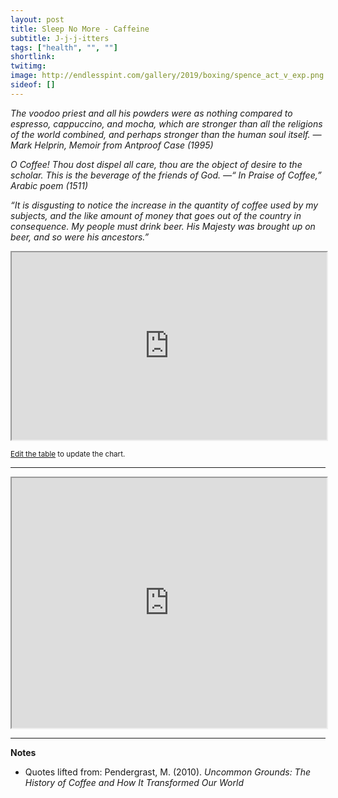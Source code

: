 ```yaml
---
layout: post
title: Sleep No More - Caffeine
subtitle: J-j-j-itters
tags: ["health", "", ""]
shortlink: 
twitimg: 
image: http://endlesspint.com/gallery/2019/boxing/spence_act_v_exp.png
sideof: []
---
```



_The voodoo priest and all his powders were as nothing compared to espresso, cappuccino, and mocha, which are stronger than all the religions of the world combined, and perhaps stronger than the human soul itself. —Mark Helprin, Memoir from Antproof Case (1995)_

_O Coffee! Thou dost dispel all care, thou are the object of desire to the scholar. This is the beverage of the friends of God. —“ In Praise of Coffee,” Arabic poem (1511)_

_“It is disgusting to notice the increase in the quantity of coffee used by my subjects, and the like amount of money that goes out of the country in consequence. My people must drink beer. His Majesty was brought up on beer, and so were his ancestors.”_


<iframe src="https://docs.google.com/spreadsheets/d/e/2PACX-1vTRfh2n1vwODQT04tOcrx0mhZf_JYG4n9myGJB2JMHau40tjtxO-pXt4JR00neMgCsNrdTNbbkLT4kZ/pubhtml?gid=0&amp;single=true&amp;widget=true&amp;headers=false" width="100%" height="300"></iframe>

<sub><a href="https://docs.google.com/spreadsheets/d/1jQIdljiXKW9WDHQDDlVx-alLjbBDRxH7bds-ZkvRv4U/edit?usp=sharing" target="_blank">Edit the table</a> to update the chart.</sub>


---

<iframe src="https://docs.google.com/spreadsheets/d/e/2PACX-1vTRfh2n1vwODQT04tOcrx0mhZf_JYG4n9myGJB2JMHau40tjtxO-pXt4JR00neMgCsNrdTNbbkLT4kZ/pubchart?oid=854353585&amp;format=interactive" width="100%" height="400"></iframe>

---

**Notes**

- Quotes lifted from: Pendergrast, M. (2010). _Uncommon Grounds: The History of Coffee and How It Transformed Our World_
